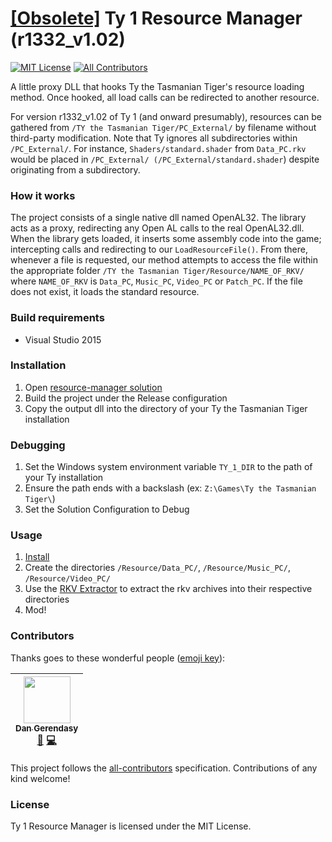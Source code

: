 # [[Obsolete]](../mod-manager) Ty 1 Resource Manager (r1332_v1.02)
[![MIT License](https://img.shields.io/npm/l/eslint-find-rules.svg?style=flat-square)](http://opensource.org/licenses/MIT)
[![All Contributors](https://img.shields.io/badge/all_contributors-1-orange.svg?style=flat-square)](#contributors)

A little proxy DLL that hooks Ty the Tasmanian Tiger's resource loading method. Once hooked, all load calls can be redirected to another resource.

For version r1332_v1.02 of Ty 1 (and onward presumably), resources can be gathered from `/TY the Tasmanian Tiger/PC_External/` by filename without third-party modification. Note that Ty ignores all subdirectories within `/PC_External/`. For instance, `Shaders/standard.shader` from `Data_PC.rkv` would be placed in `/PC_External/ (/PC_External/standard.shader`) despite originating from a subdirectory.

### How it works
The project consists of a single native dll named OpenAL32. The library acts as a proxy, redirecting any Open AL calls to the real OpenAL32.dll.
When the library gets loaded, it inserts some assembly code into the game; intercepting calls and redirecting to our `LoadResourceFile()`. From there, whenever a file is requested, our method attempts to access the file within the appropriate folder `/TY the Tasmanian Tiger/Resource/NAME_OF_RKV/` where `NAME_OF_RKV` is `Data_PC`, `Music_PC`, `Video_PC` or `Patch_PC`. If the file does not exist, it loads the standard resource.

### Build requirements
* Visual Studio 2015

### Installation
1. Open [resource-manager solution](resource-manager.sln)
2. Build the project under the Release configuration
3. Copy the output dll into the directory of your Ty the Tasmanian Tiger installation

### Debugging
1. Set the Windows system environment variable `TY_1_DIR` to the path of your Ty installation
2. Ensure the path ends with a backslash (ex: `Z:\Games\Ty the Tasmanian Tiger\`)
3. Set the Solution Configuration to Debug

### Usage
1. [Install](#installation)
2. Create the directories `/Resource/Data_PC/`, `/Resource/Music_PC/`, `/Resource/Video_PC/`
3. Use the [RKV Extractor](../rkv-extract/) to extract the rkv archives into their respective directories
4. Mod!

### Contributors
Thanks goes to these wonderful people ([emoji key](https://github.com/kentcdodds/all-contributors#emoji-key)):

<!-- ALL-CONTRIBUTORS-LIST:START - Do not remove or modify this section -->
| [<img src="https://avatars0.githubusercontent.com/u/2020854?v=3" width="75px;"/><br /><sub>Dan Gerendasy</sub>](https://www.github.com/Dnawrkshp)<br />[📖](https://www.github.com/Dnawrkshp/ty-1-tools/commits?author=Dnawrkshp) [💻](https://www.github.com/Dnawrkshp/ty-1-tools/commits?author=Dnawrkshp)
| :---: |
<!-- ALL-CONTRIBUTORS-LIST:END -->

This project follows the [all-contributors](https://github.com/kentcdodds/all-contributors) specification. Contributions of any kind welcome!

### License
Ty 1 Resource Manager is licensed under the MIT License.
